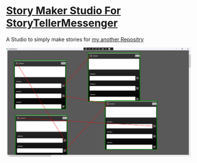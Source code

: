 # **[Story Maker Studio For StoryTellerMessenger](https://github.com/SorooshBa/StoryMakerForStoryTellerMessenger)**

A Studio to simply make stories for [my another Repositry](https://github.com/SorooshBa/MessengerGUI_WPF)



![alt text](https://raw.githubusercontent.com/SorooshBa/StoryMakerForStoryTellerMessenger/master/scrshot.png)
